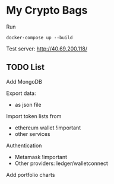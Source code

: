 # My Crypto Bags

Run 

```
docker-compose up --build
```

Test server: http://40.69.200.118/

## TODO List

Add MongoDB

Export data: 
  - as json file
  
Import token lists from 
  - ethereum wallet !important
  - other services
  
Authentication
  - Metamask !important
  - Other providers: ledger/walletconnect
  
Add portfolio charts 
